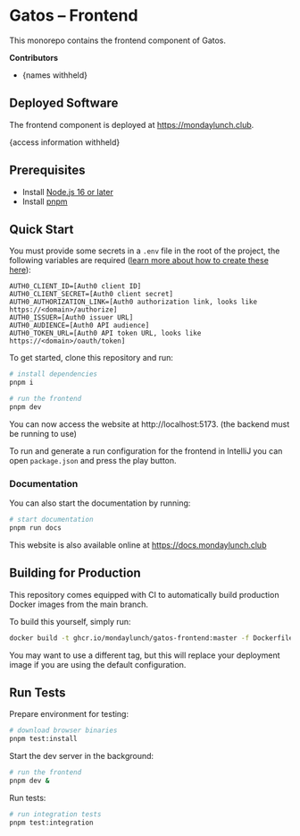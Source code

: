 # Gatos – Frontend

This monorepo contains the frontend component of Gatos.

**Contributors**

- {names withheld}

## Deployed Software

The frontend component is deployed at https://mondaylunch.club.

{access information withheld}

## Prerequisites

- Install [Node.js 16 or later](https://nodejs.org/en/)
- Install [pnpm](https://pnpm.io/installation)

## Quick Start

You must provide some secrets in a `.env` file in the root of the project, the following variables are required ([learn more about how to create these here](https://docs.mondaylunch.club/deployment)):

```dotenv
AUTH0_CLIENT_ID=[Auth0 client ID]
AUTH0_CLIENT_SECRET=[Auth0 client secret]
AUTH0_AUTHORIZATION_LINK=[Auth0 authorization link, looks like https://<domain>/authorize]
AUTH0_ISSUER=[Auth0 issuer URL]
AUTH0_AUDIENCE=[Auth0 API audience]
AUTH0_TOKEN_URL=[Auth0 API token URL, looks like https://<domain>/oauth/token]
```

To get started, clone this repository and run:

```bash
# install dependencies
pnpm i

# run the frontend
pnpm dev
```

You can now access the website at http://localhost:5173. (the backend must be running to use)

To run and generate a run configuration for the frontend in IntelliJ you can open `package.json` and press the play button.

### Documentation

You can also start the documentation by running:

```bash
# start documentation
pnpm run docs
```

This website is also available online at https://docs.mondaylunch.club

## Building for Production

This repository comes equipped with CI to automatically build production Docker images from the main branch.

To build this yourself, simply run:

```bash
docker build -t ghcr.io/mondaylunch/gatos-frontend:master -f Dockerfile .
```

You may want to use a different tag, but this will replace your deployment image if you are using the default configuration.

## Run Tests

Prepare environment for testing:

```bash
# download browser binaries
pnpm test:install
```

Start the dev server in the background:

```bash
# run the frontend
pnpm dev &
```

Run tests:

```bash
# run integration tests
pnpm test:integration
```
